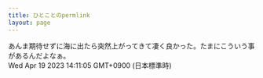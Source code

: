 ```yaml
---
title: ひとことのpermlink
layout: page
---
```

<div class="box" dt="1681881065539">
  あんま期待せずに海に出たら突然上がってきて凄く良かった。たまにこういう事があるんだよなぁ。
  <div class="content is-small">Wed Apr 19 2023 14:11:05 GMT+0900 (日本標準時)</div>
</div>